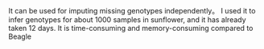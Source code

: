 It can be used for imputing missing genotypes independently。
I used it to infer genotypes for about 1000 samples in sunflower, and it has already taken 12 days. 
It is time-consuming and memory-consuming compared to Beagle
